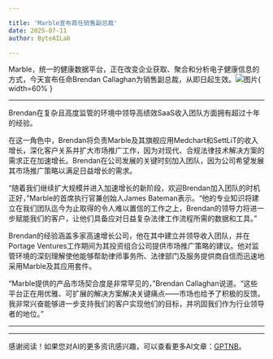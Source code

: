 ```yaml
---

title: 'Marble宣布首任销售副总裁'
date: 2025-07-11
author: ByteAILab

---
```


Marble，统一的健康数据平台，正在改变企业获取、聚合和分析电子健康信息的方式，今天宣布任命Brendan Callaghan为销售副总裁，从即日起生效。![图片](https://ai-techpark.com/wp-content/uploads/Marble.jpg){ width=60% }

---
Brendan在复杂且高度监管的环境中领导高绩效SaaS收入团队方面拥有超过十年的经验。

在这一角色中，Brendan将负责Marble及其旗舰应用Medchart和SettLiT的收入增长，深化客户关系并扩大市场推广工作，因为对现代、合规法律技术解决方案的需求正在加速增长。Brendan在公司发展的关键时刻加入团队，因为公司希望发展其市场推广策略以满足日益增长的需求。

“随着我们继续扩大规模并进入加速增长的新阶段，欢迎Brendan加入团队的时机正好，”Marble的首席执行官兼创始人James Bateman表示。“他的专业知识将建立在我们团队迄今为止取得的令人难以置信的工作之上，Brendan的领导力将进一步赋能我们的客户，让他们具备应对日益复杂法律工作流程所需的数据和工具。”

Brendan的经验涵盖多家高速增长公司，他在其中建立并领导收入团队，并在Portage Ventures工作期间为其投资组合公司提供市场推广策略的建议。他对监管环境的深刻理解使他能够帮助律师事务所、法律部门及服务提供商自信而迅速地采用Marble及其应用套件。

“Marble提供的产品市场契合度是非常罕见的，”Brendan Callaghan说道。“这些平台正在用优雅、可扩展的解决方案解决关键痛点——市场也给予了积极的反馈。我非常兴奋能够进一步支持我们的客户实现他们的目标，并巩固我们作为行业领导者的地位。”

---
---
感谢阅读！如果您对AI的更多资讯感兴趣，可以查看更多AI文章：[GPTNB](https://gptnb.com)。